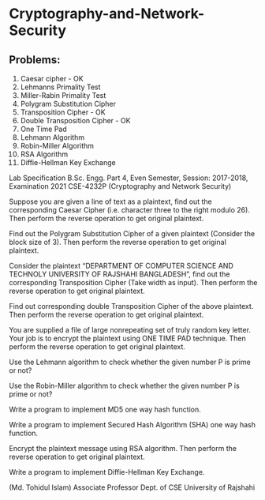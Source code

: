 # Cryptography-and-Network-Security

## Problems:
1. Caesar cipher - OK
2. Lehmanns Primality Test
3. Miller-Rabin Primality Test
4. Polygram Substitution Cipher 
5. Transposition Cipher - OK
6. Double Transposition Cipher  - OK
7. One Time Pad 
8. Lehmann Algorithm
9. Robin-Miller Algorithm
10. RSA Algorithm
11. Diffie-Hellman Key Exchange 



Lab Specification
B.Sc. Engg. Part 4, Even Semester, Session: 2017-2018, Examination 2021
CSE-4232P (Cryptography and Network Security)



Suppose you are given a line of text as a plaintext, find out the corresponding Caesar Cipher (i.e. character three to the right modulo 26). Then perform the reverse operation to get original plaintext.

Find out the Polygram Substitution Cipher of a given plaintext (Consider the block size of 3). Then perform the reverse operation to get original plaintext. 

Consider the plaintext “DEPARTMENT OF COMPUTER SCIENCE AND TECHNOLY UNIVERSITY OF RAJSHAHI BANGLADESH”, find out the corresponding Transposition Cipher (Take width as input). Then perform the reverse operation to get original plaintext.

Find out corresponding double Transposition Cipher of the above plaintext. Then perform the reverse operation to get original plaintext.

You are supplied a file of large nonrepeating set of truly random key letter. Your job is to encrypt the plaintext using ONE TIME PAD technique. Then perform the reverse operation to get original plaintext.

Use the Lehmann algorithm to check whether the given number P is prime or not?

Use the Robin-Miller algorithm to check whether the given number P is prime or not?  

Write a program to implement MD5 one way hash function.

Write a program to implement Secured Hash Algorithm (SHA) one way hash function.

Encrypt the plaintext message using RSA algorithm. Then perform the reverse operation to get original plaintext.

Write a program to implement Diffie-Hellman Key Exchange.













(Md. Tohidul Islam)
Associate Professor
Dept. of CSE
University of Rajshahi



